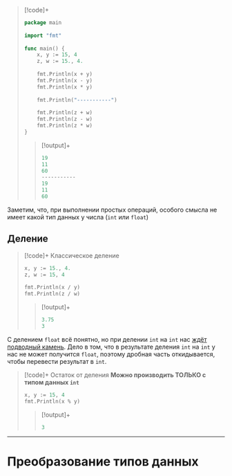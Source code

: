 > [!code]+
> ```go
> package main  
>   
> import "fmt"  
>   
> func main() {  
>     x, y := 15, 4  
>     z, w := 15., 4.  
>   
>     fmt.Println(x + y)  
>     fmt.Println(x - y)  
>     fmt.Println(x * y) 
>     
>     fmt.Println("-----------")  
>     
>     fmt.Println(z + w)  
>     fmt.Println(z - w)  
>     fmt.Println(z * w)  
> }
> ```
> > [!output]+
> > ```go
> > 19
> > 11
> > 60
> > -----------
> > 19
> > 11
> > 60
> > ```

Заметим, что, при выполнении простых операций, особого смысла не имеет какой тип данных у числа (`int` или `float`)

## Деление

> [!code]+ Классическое деление
> ```go
> x, y := 15., 4.  
> z, w := 15, 4  
>   
> fmt.Println(x / y)  
> fmt.Println(z / w)
> ```
> > [!output]+
> > ```py
> > 3.75
> > 3
> > ```

С делением `float` всё понятно, но при делении `int` на `int` нас <u>ждёт подводный камень</u>. Дело в том, что в результате деления `int` на `int` у нас не может получится `float`, поэтому дробная часть откидывается, чтобы перевести результат в `int`.

> [!code]+ Остаток от деления
> **Можно производить ТОЛЬКО с типом данных `int`**
> ```go
> x, y := 15, 4  
> fmt.Println(x % y)
> ```
> > [!output]+
> > ```go
> > 3
> > ```

---
# Преобразование типов данных




